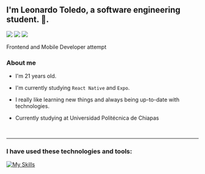 ## I'm Leonardo Toledo, a software engineering student. 👋.
<a href="https://www.linkedin.com/in/leonardo-toledo-velazco-ab4510224/"><img src="https://img.shields.io/static/v1?label=&message=LINKEDIN&color=004182&style=for-the-badge&logo=linkedin"></a>
<a href="https://twitter.com/leo_td_v"><img src="https://img.shields.io/static/v1?label=&message=Twitter&logoColor=white&color=000&style=for-the-badge&logo=X"></a>
<a href="https://www.instagram.com/toledovlzc"><img src="https://img.shields.io/static/v1?label=&message=Instagram&logoColor=white&color=FA0074&style=for-the-badge&logo=Instagram"></a>

Frontend and Mobile Developer attempt

### About me

-  I'm 21 years old.

- I'm currently studying `React Native` and `Expo`.

- I really like learning new things and always being up-to-date with technologies.

- Currently studying at Universidad Politécnica de Chiapas

<br>

---
### I have used these technologies and tools:

  [![My Skills](https://skillicons.dev/icons?i=ts,react,tailwind,nextjs,vercel,vite,redux)](https://skillicons.dev)
 

